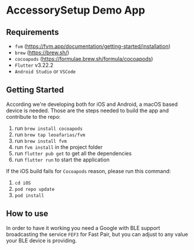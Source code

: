 # AccessorySetup Demo App

## Requirements

- `fvm` (https://fvm.app/documentation/getting-started/installation)
- `brew` (https://brew.sh/)
- `cocoapods` (https://formulae.brew.sh/formula/cocoapods)
- `Flutter` v3.22.2
- `Android Studio` or `VSCode`

## Getting Started

According we're developing both for iOS and Android, a macOS based device is needed.
Those are the steps needed to build the app and contribute to the repo:

1. run `brew install cocoapods`
2. run `brew tap leoafarias/fvm`
3. run `brew install fvm`
4. run `fvm install` in the project folder
6. run `flutter pub get` to get all the dependencies
11. run `flutter run` to start the application

If the iOS build fails for `Cocoapods` reason, please run this command:

1. `cd iOS`
2. `pod repo update`
3. `pod install`

## How to use

In order to have it working you need a Google with BLE support broadcasting the service `FEF3` for Fast Pair, but you can adjust to any value your BLE device is providing.